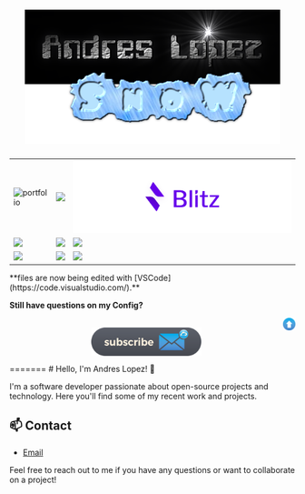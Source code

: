 <h1 align="center" name="top">
  <img src="https://github.com/AndresSnow0219/AndresSnow0219/blob/master/img/logo.png">
</h1>
<table>
  <tr>
  <td><img src="https://github.com/AndresSnow0219/portfolio/blob/portfolio/public/portfolio.jpg" alt="portfolio" /></td>
  <td><img src="https://github.com/AndresSnow0219/checkout-single-subscription/blob/master/checkout-demo.gif" /></td>
  <td><img src="https://raw.githubusercontent.com/blitz-js/art/master/github-cover-photo.png" /></td>
  </tr>
  <tr>
  <td><img src="https://github.com/AndresSnow0219/flight-tracker/blob/master/props/images/wireframe_early_stage.png" /></td>
  <td><img src="https://advancedreact.com/images/ARG/arg-facebook-share.png" /></td>
  <td><img src="https://github.com/AndresSnow0219/solidity-modal/blob/master/.github/assets/header.png" /></td>
  </tr>
  <tr>
  <td><img src="https://github.com/AndresSnow0219/hackernews-react-graphql/blob/master/docs/HN-Demo.gif" /></td>
  <td><img src="http://i.imgur.com/67oYe9q.png)](https://www.howtographql.com" /></td>
  <td><img src="https://user-images.githubusercontent.com/4060187/61057426-4e5a4600-a3c3-11e9-9114-630743e05814.png" /></td>
  </tr>
</table> 
**files are now being edited with [VSCode](https://code.visualstudio.com/).**

**Still have questions on my Config?** <br>

<p align="center">
<a name="bottom" href="#top"><img align="right" border="0" src="https://raw.githubusercontent.com/CCOSTAN/Home-AssistantConfig/master/config/www/custom_ui/floorplan/images/branding/up_arrow.png" width="22" ></a><br>
<a href="#top"><img align="center" border="0" src="https://raw.githubusercontent.com/CCOSTAN/Home-AssistantConfig/master/config/www/custom_ui/floorplan/images/branding/email_link.png" height="50" ></a><br>
<a href="mailto:andresfelipe.lopez0219@gmail.com">
</a>
</p>
=======
# Hello, I'm Andres Lopez! 👋

I'm a software developer passionate about open-source projects and technology. Here you'll find some of my recent work and projects.


## 📫 Contact

- [Email](andresfelipe.lopez0219@gmail.com)

Feel free to reach out to me if you have any questions or want to collaborate on a project!
